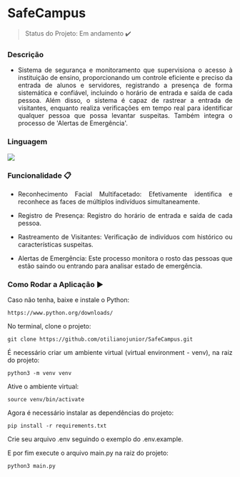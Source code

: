 # SafeCampus
> Status do Projeto: Em andamento :heavy_check_mark:

### Descrição
- <p align="justify">Sistema de segurança e monitoramento que supervisiona o acesso à instituição de ensino, proporcionando um controle eficiente e preciso da entrada de alunos e servidores, registrando a presença de forma sistemática e confiável, incluindo o horário de entrada e saída de cada pessoa. Além disso, o sistema é capaz de rastrear a entrada de visitantes, enquanto realiza verificações em tempo real para identificar qualquer pessoa que possa levantar suspeitas. Também integra o processo de 'Alertas de Emergência'.

### Linguagem
<img src="https://img.shields.io/static/v1?label=python&message=Linguagem&color=grenn&style=for-the-badge&logo=PYTHON"/>

### Funcionalidade :clipboard:
- <p align="justify">Reconhecimento Facial Multifacetado: Efetivamente identifica e reconhece as faces de múltiplos indivíduos simultaneamente.</p>
- <p align="justify">Registro de Presença: Registro do horário de entrada e saída de cada pessoa.</p>
- <p align="justify">Rastreamento de Visitantes: Verificação de indivíduos com histórico ou características suspeitas. </p>
- <p align="justify">Alertas de Emergência: Este processo monitora o rosto das pessoas que estão saindo ou entrando para analisar estado de emergência.</p>


### Como Rodar a Aplicação :arrow_forward:

<p align="justify">Caso não tenha, baixe e instale o Python:</p>

```
https://www.python.org/downloads/
```

<p align="justify">No terminal, clone o projeto:</p>

```
git clone https://github.com/otilianojunior/SafeCampus.git
```


<p align="justify">É necessário criar um ambiente virtual (virtual environment - venv), na raiz do projeto:</p>

```
python3 -m venv venv
```
<p align="justify">Ative o ambiente virtual:</p>

```
source venv/bin/activate
```
<p align="justify">Agora é necessário instalar as dependências do projeto:</p>

```
pip install -r requirements.txt
```

<p align="justify">Crie seu arquivo .env seguindo o exemplo do .env.example. </p>

<p align="justify">E por fim execute o arquivo main.py na raiz do projeto:</p>

```
python3 main.py
```